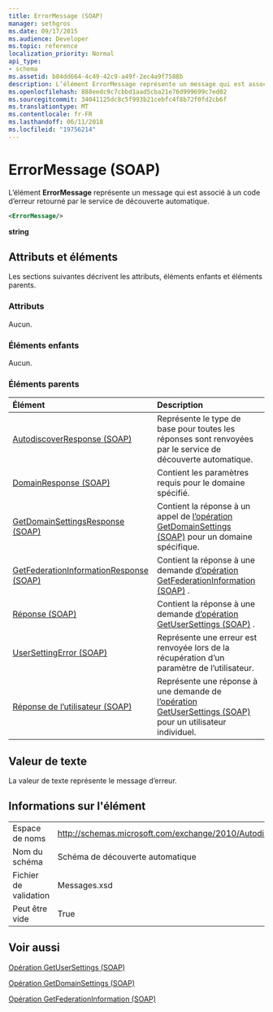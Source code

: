 ```yaml
---
title: ErrorMessage (SOAP)
manager: sethgros
ms.date: 09/17/2015
ms.audience: Developer
ms.topic: reference
localization_priority: Normal
api_type:
- schema
ms.assetid: b84dd664-4c49-42c9-a49f-2ec4a9f7588b
description: L’élément ErrorMessage représente un message qui est associé à un code d’erreur retourné par le service de découverte automatique.
ms.openlocfilehash: 888eedc9c7cbbd1aad5cba21e76d999699c7ed02
ms.sourcegitcommit: 34041125dc8c5f993b21cebfc4f8b72f0fd2cb6f
ms.translationtype: MT
ms.contentlocale: fr-FR
ms.lasthandoff: 06/11/2018
ms.locfileid: "19756214"
---
```

# <a name="errormessage-soap"></a>ErrorMessage (SOAP)

L’élément **ErrorMessage** représente un message qui est associé à un code d’erreur retourné par le service de découverte automatique. 
  
```XML
<ErrorMessage/>
```

 **string**
## <a name="attributes-and-elements"></a>Attributs et éléments

Les sections suivantes décrivent les attributs, éléments enfants et éléments parents.
  
### <a name="attributes"></a>Attributs

Aucun.
  
### <a name="child-elements"></a>Éléments enfants

Aucun.
  
### <a name="parent-elements"></a>Éléments parents

|**Élément**|**Description**|
|:-----|:-----|
|[AutodiscoverResponse (SOAP)](autodiscoverresponse-soap.md) <br/> |Représente le type de base pour toutes les réponses sont renvoyées par le service de découverte automatique.  <br/> |
|[DomainResponse (SOAP)](domainresponse-soap.md) <br/> |Contient les paramètres requis pour le domaine spécifié.  <br/> |
|[GetDomainSettingsResponse (SOAP)](getdomainsettingsresponse-soap.md) <br/> |Contient la réponse à un appel de [l’opération GetDomainSettings (SOAP)](getdomainsettings-operation-soap.md) pour un domaine spécifique.  <br/> |
|[GetFederationInformationResponse (SOAP)](getfederationinformationresponse-soap.md) <br/> |Contient la réponse à une demande [d’opération GetFederationInformation (SOAP)](getfederationinformation-operation-soap.md) .  <br/> |
|[Réponse (SOAP)](response-soap.md) <br/> |Contient la réponse à une demande [d’opération GetUserSettings (SOAP)](getusersettings-operation-soap.md) .  <br/> |
|[UserSettingError (SOAP)](usersettingerror-soap.md) <br/> |Représente une erreur est renvoyée lors de la récupération d’un paramètre de l’utilisateur.  <br/> |
|[Réponse de l’utilisateur (SOAP)](userresponse-soap.md) <br/> |Représente une réponse à une demande de [l’opération GetUserSettings (SOAP)](getusersettings-operation-soap.md) pour un utilisateur individuel.  <br/> |
   
## <a name="text-value"></a>Valeur de texte

La valeur de texte représente le message d’erreur.
  
## <a name="element-information"></a>Informations sur l'élément

|||
|:-----|:-----|
|Espace de noms  <br/> |http://schemas.microsoft.com/exchange/2010/Autodiscover  <br/> |
|Nom du schéma  <br/> |Schéma de découverte automatique  <br/> |
|Fichier de validation  <br/> |Messages.xsd  <br/> |
|Peut être vide  <br/> |True  <br/> |
   
## <a name="see-also"></a>Voir aussi



[Opération GetUserSettings (SOAP)](getusersettings-operation-soap.md)
  
[Opération GetDomainSettings (SOAP)](getdomainsettings-operation-soap.md)
  
[Opération GetFederationInformation (SOAP)](getfederationinformation-operation-soap.md)

